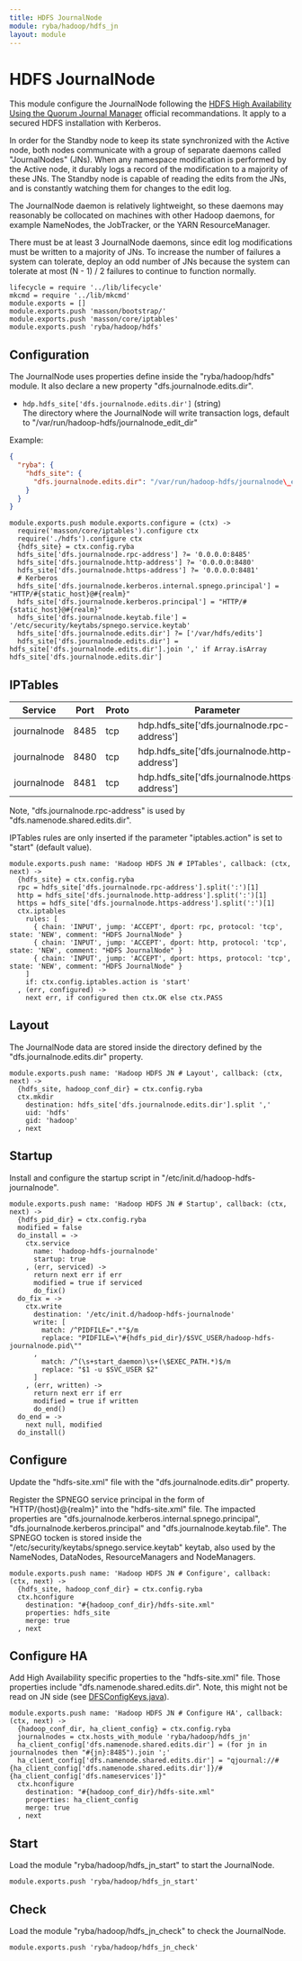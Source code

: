 ```yaml
---
title: HDFS JournalNode
module: ryba/hadoop/hdfs_jn
layout: module
---
```


# HDFS JournalNode

This module configure the JournalNode following the 
[HDFS High Availability Using the Quorum Journal Manager][qjm] official 
recommandations. It apply to a secured HDFS installation with Kerberos.

In order for the Standby node to keep its state synchronized with the Active 
node, both nodes communicate with a group of separate daemons called 
"JournalNodes" (JNs). When any namespace modification is performed by the Active 
node, it durably logs a record of the modification to a majority of these JNs. 
The Standby node is capable of reading the edits from the JNs, and is constantly 
watching them for changes to the edit log.

The JournalNode daemon is relatively lightweight, so these daemons may reasonably 
be collocated on machines with other Hadoop daemons, for example NameNodes, the 
JobTracker, or the YARN ResourceManager.

There must be at least 3 JournalNode daemons, since edit log modifications must 
be written to a majority of JNs. To increase the number of failures a system
can tolerate, deploy an odd number of JNs because the system can tolerate at 
most (N - 1) / 2 failures to continue to function normally.

[qjm]: http://hadoop.apache.org/docs/r2.3.0/hadoop-yarn/hadoop-yarn-site/HDFSHighAvailabilityWithQJM.html#Architecture

    lifecycle = require '../lib/lifecycle'
    mkcmd = require '../lib/mkcmd'
    module.exports = []
    module.exports.push 'masson/bootstrap/'
    module.exports.push 'masson/core/iptables'
    module.exports.push 'ryba/hadoop/hdfs'

## Configuration

The JournalNode uses properties define inside the "ryba/hadoop/hdfs" module. It
also declare a new property "dfs.journalnode.edits.dir".

*   `hdp.hdfs_site['dfs.journalnode.edits.dir']` (string)   
    The directory where the JournalNode will write transaction logs, default
    to "/var/run/hadoop-hdfs/journalnode\_edit\_dir"

Example:

```json
{
  "ryba": {
    "hdfs_site": {
      "dfs.journalnode.edits.dir": "/var/run/hadoop-hdfs/journalnode\_edit\_dir"
    }
  }
}
```

    module.exports.push module.exports.configure = (ctx) ->
      require('masson/core/iptables').configure ctx
      require('./hdfs').configure ctx
      {hdfs_site} = ctx.config.ryba
      hdfs_site['dfs.journalnode.rpc-address'] ?= '0.0.0.0:8485'
      hdfs_site['dfs.journalnode.http-address'] ?= '0.0.0.0:8480'
      hdfs_site['dfs.journalnode.https-address'] ?= '0.0.0.0:8481'
      # Kerberos
      hdfs_site['dfs.journalnode.kerberos.internal.spnego.principal'] = "HTTP/#{static_host}@#{realm}"
      hdfs_site['dfs.journalnode.kerberos.principal'] = "HTTP/#{static_host}@#{realm}"
      hdfs_site['dfs.journalnode.keytab.file'] = '/etc/security/keytabs/spnego.service.keytab'
      hdfs_site['dfs.journalnode.edits.dir'] ?= ['/var/hdfs/edits']
      hdfs_site['dfs.journalnode.edits.dir'] = hdfs_site['dfs.journalnode.edits.dir'].join ',' if Array.isArray hdfs_site['dfs.journalnode.edits.dir']

## IPTables

| Service     | Port | Proto  | Parameter                                      |
|-------------|------|--------|------------------------------------------------|
| journalnode | 8485 | tcp    | hdp.hdfs_site['dfs.journalnode.rpc-address']   |
| journalnode | 8480 | tcp    | hdp.hdfs_site['dfs.journalnode.http-address']  |
| journalnode | 8481 | tcp    | hdp.hdfs_site['dfs.journalnode.https-address'] |

Note, "dfs.journalnode.rpc-address" is used by "dfs.namenode.shared.edits.dir".

IPTables rules are only inserted if the parameter "iptables.action" is set to 
"start" (default value).

    module.exports.push name: 'Hadoop HDFS JN # IPTables', callback: (ctx, next) ->
      {hdfs_site} = ctx.config.ryba
      rpc = hdfs_site['dfs.journalnode.rpc-address'].split(':')[1]
      http = hdfs_site['dfs.journalnode.http-address'].split(':')[1]
      https = hdfs_site['dfs.journalnode.https-address'].split(':')[1]
      ctx.iptables
        rules: [
          { chain: 'INPUT', jump: 'ACCEPT', dport: rpc, protocol: 'tcp', state: 'NEW', comment: "HDFS JournalNode" }
          { chain: 'INPUT', jump: 'ACCEPT', dport: http, protocol: 'tcp', state: 'NEW', comment: "HDFS JournalNode" }
          { chain: 'INPUT', jump: 'ACCEPT', dport: https, protocol: 'tcp', state: 'NEW', comment: "HDFS JournalNode" }
        ]
        if: ctx.config.iptables.action is 'start'
      , (err, configured) ->
        next err, if configured then ctx.OK else ctx.PASS

## Layout

The JournalNode data are stored inside the directory defined by the 
"dfs.journalnode.edits.dir" property.

    module.exports.push name: 'Hadoop HDFS JN # Layout', callback: (ctx, next) ->
      {hdfs_site, hadoop_conf_dir} = ctx.config.ryba
      ctx.mkdir
        destination: hdfs_site['dfs.journalnode.edits.dir'].split ','
        uid: 'hdfs'
        gid: 'hadoop'
      , next

## Startup

Install and configure the startup script in 
"/etc/init.d/hadoop-hdfs-journalnode".

    module.exports.push name: 'Hadoop HDFS JN # Startup', callback: (ctx, next) ->
      {hdfs_pid_dir} = ctx.config.ryba
      modified = false
      do_install = ->
        ctx.service
          name: 'hadoop-hdfs-journalnode'
          startup: true
        , (err, serviced) ->
          return next err if err
          modified = true if serviced
          do_fix()
      do_fix = ->
        ctx.write
          destination: '/etc/init.d/hadoop-hdfs-journalnode'
          write: [
            match: /^PIDFILE=".*"$/m
            replace: "PIDFILE=\"#{hdfs_pid_dir}/$SVC_USER/hadoop-hdfs-journalnode.pid\""
          ,
            match: /^(\s+start_daemon)\s+(\$EXEC_PATH.*)$/m
            replace: "$1 -u $SVC_USER $2"
          ]
        , (err, written) ->
          return next err if err
          modified = true if written
          do_end()
      do_end = ->
        next null, modified
      do_install()

## Configure

Update the "hdfs-site.xml" file with the "dfs.journalnode.edits.dir" property.

Register the SPNEGO service principal in the form of "HTTP/{host}@{realm}" into 
the "hdfs-site.xml" file. The impacted properties are
"dfs.journalnode.kerberos.internal.spnego.principal", 
"dfs.journalnode.kerberos.principal" and "dfs.journalnode.keytab.file". The
SPNEGO tocken is stored inside the "/etc/security/keytabs/spnego.service.keytab"
keytab, also used by the NameNodes, DataNodes, ResourceManagers and
NodeManagers.

    module.exports.push name: 'Hadoop HDFS JN # Configure', callback: (ctx, next) ->
      {hdfs_site, hadoop_conf_dir} = ctx.config.ryba
      ctx.hconfigure
        destination: "#{hadoop_conf_dir}/hdfs-site.xml"
        properties: hdfs_site
        merge: true
      , next

## Configure HA

Add High Availability specific properties to the "hdfs-site.xml" file. Those
properties include "dfs.namenode.shared.edits.dir". Note, this might not be
read on JN side (see [DFSConfigKeys.java][keys]).

    module.exports.push name: 'Hadoop HDFS JN # Configure HA', callback: (ctx, next) ->
      {hadoop_conf_dir, ha_client_config} = ctx.config.ryba
      journalnodes = ctx.hosts_with_module 'ryba/hadoop/hdfs_jn'
      ha_client_config['dfs.namenode.shared.edits.dir'] = (for jn in journalnodes then "#{jn}:8485").join ';'
      ha_client_config['dfs.namenode.shared.edits.dir'] = "qjournal://#{ha_client_config['dfs.namenode.shared.edits.dir']}/#{ha_client_config['dfs.nameservices']}"
      ctx.hconfigure
        destination: "#{hadoop_conf_dir}/hdfs-site.xml"
        properties: ha_client_config
        merge: true
      , next

## Start

Load the module "ryba/hadoop/hdfs\_jn\_start" to start the JournalNode.

    module.exports.push 'ryba/hadoop/hdfs_jn_start'

## Check

Load the module "ryba/hadoop/hdfs\_jn\_check" to check the JournalNode.

    module.exports.push 'ryba/hadoop/hdfs_jn_check'

[keys]: https://github.com/apache/hadoop-common/blob/trunk/hadoop-hdfs-project/hadoop-hdfs/src/main/java/org/apache/hadoop/hdfs/DFSConfigKeys.java



